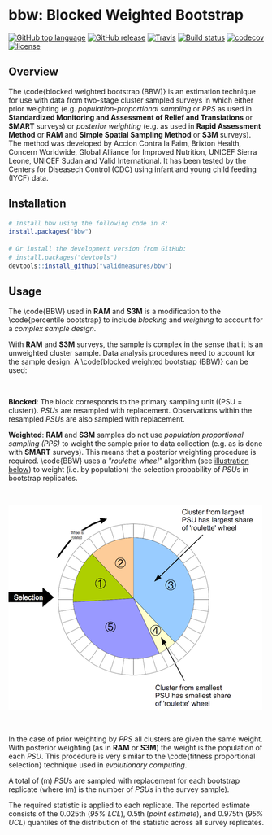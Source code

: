 # bbw: Blocked Weighted Bootstrap

[![GitHub top language](https://img.shields.io/github/languages/top/validmeasures/bbw.svg)](https://github.com/validmeasures/bbw/search?l=r)
[![GitHub release](https://img.shields.io/github/release/validmeasures/bbw.svg)](https://github.com/validmeasures/bbw/blob/master/NEWS.md)
[![Travis](https://img.shields.io/travis/validmeasures/bbw.svg?branch=master)](https://travis-ci.org/validmeasures/bbw)
[![Build status](https://ci.appveyor.com/api/projects/status/ruuv1pw3eaxtjf75/branch/master?svg=true)](https://ci.appveyor.com/project/ernestguevarra/bbw/branch/master)
[![codecov](https://codecov.io/gh/validmeasures/bbw/branch/master/graph/badge.svg)](https://codecov.io/gh/validmeasures/bbw)
[![license](https://img.shields.io/github/license/validmeasures/bbw.svg)](https://github.com/validmeasures/bbw/blob/master/LICENSE)


## Overview
The \code{blocked weighted bootstrap (BBW)} is an estimation technique for use with data from two-stage cluster sampled surveys in which either prior weighting (e.g. *population-proportional sampling* or *PPS* as used in **Standardized Monitoring and Assessment of Relief and Transiations** or **SMART** surveys) or *posterior weighting* (e.g. as used in **Rapid Assessment Method** or **RAM** and **Simple Spatial Sampling Method** or **S3M** surveys). The method was developed by Accion Contra la Faim, Brixton Health, Concern Worldwide, Global Alliance for Improved Nutrition, UNICEF Sierra Leone, UNICEF Sudan and Valid International. It has been tested by the Centers for Diseasech Control (CDC) using infant and young child feeding (IYCF) data.

## Installation
```R
# Install bbw using the following code in R:
install.packages("bbw")

# Or install the development version from GitHub:
# install.packages("devtools")
devtools::install_github("validmeasures/bbw")
```

## Usage
The \code{BBW} used in **RAM** and **S3M** is a modification to the \code{percentile bootstrap} to include *blocking* and *weighing* to account for a *complex sample design*.


With **RAM** and **S3M** surveys, the sample is complex in the sense that it is an unweighted cluster sample. Data analysis procedures need to account for the sample design. A \code{blocked weighted bootstrap (BBW)} can be used:

<br/>

**Blocked**: The block corresponds to the primary sampling unit (\(PSU = cluster\)). *PSU*s are resampled with replacement. Observations within the resampled *PSU*s are also sampled with replacement.

**Weighted**: **RAM** and **S3M** samples do not use *population proportional sampling (PPS)* to weight the sample prior to data collection (e.g. as is done with **SMART** surveys). This means that a posterior weighting procedure is required. \code{BBW} uses a *"roulette wheel"* algorithm (see [illustration below](#FIG1)) to weight (i.e. by population) the selection probability of *PSU*s in bootstrap replicates.

<br/>

<a name=FIG1></a>
![](man/figures/rouletteWheel.png)

<br/>

In the case of prior weighting by *PPS* all clusters are given the same weight. With posterior weighting (as in **RAM** or **S3M**) the weight is the population of each *PSU*. This procedure is very similar to the \code{fitness proportional selection} technique used in *evolutionary computing*.

A total of \(m\) *PSU*s are sampled with replacement for each bootstrap replicate (where \(m\) is the number of *PSU*s in the survey sample).

The required statistic is applied to each replicate. The reported estimate consists of the 0.025th (*95\% LCL*), 0.5th (*point estimate*), and 0.975th (*95\% UCL*) quantiles of the distribution of the statistic across all survey replicates.
